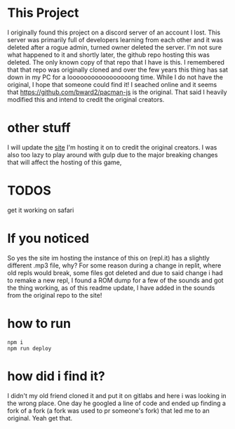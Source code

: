 # This Project

I originally found this project on a discord server of an account I lost. This server was primarily full of developers learning from each other and it was deleted after a rogue admin, turned owner deleted the server. I'm not sure what happened to it and shortly later, the github repo hosting this was deleted. The only known copy of that repo that I have is this. I remembered that that repo was originally cloned and over the few years this thing has sat down in my PC for a looooooooooooooooong time. While I do not have the original, I hope that someone could find it! I seached online and it seems that https://github.com/bward2/pacman-js is the original. That said I heavily modified this and intend to credit the original creators.

# other stuff

I will update the [site](https://game.senghong.xyz) I'm hosting it on to credit the original creators. I was also too lazy to play around with gulp due to the major breaking changes that will affect the hosting of this game,

# TODOS
get it working on safari

# If you noticed

So yes the site im hosting the instance of this on (repl.it) has a slightly different .mp3 file, why? For some reason during a change in replit, where old repls would break, some files got deleted and due to said change i had to remake a new repl, I found a ROM dump for a few of the sounds and got the thing working, as of this readme update, I have added in the sounds from the original repo to the site!


# how to run
```
npm i
npm run deploy
```
# how did i find it?

I didn't my old friend cloned it and put it on gitlabs and here i was looking in the wrong place. One day he googled a line of code and ended up finding a fork of a fork (a fork was used to pr someone's fork) that led me to an original. Yeah get that.
